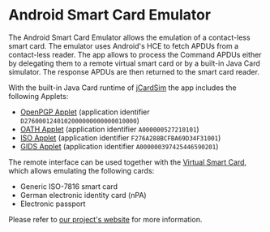 # Android Smart Card Emulator

The Android Smart Card Emulator allows the emulation of a contact-less smart card.
The emulator uses Android's HCE to fetch APDUs from a contact-less reader.
The app allows to process the Command APDUs either by delegating them to a
remote virtual smart card or by a built-in Java Card simulator. The response
APDUs are then returned to the smart card reader.

With the built-in Java Card runtime of [jCardSim](http://www.jcardsim.org/) the
app includes the following Applets:

- [OpenPGP Applet](https://developers.yubico.com/ykneo-openpgp/) (application identifier ``D2760001240102000000000000010000``)
- [OATH Applet](https://developers.yubico.com/ykneo-oath/) (application identifier ``A000000527210101``)
- [ISO Applet](http://www.pwendland.net/IsoApplet/) (application identifier ``F276A288BCFBA69D34F31001``)
- [GIDS Applet](https://github.com/vletoux/GidsApplet) (application identifier ``A000000397425446590201``)

The remote interface can be used together with the [Virtual Smart
Card](http://frankmorgner.github.io/vsmartcard/virtualsmartcard/README.html),
which allows emulating the following cards:

- Generic ISO-7816 smart card
- German electronic identity card (nPA)
- Electronic passport

Please refer to [our project's website](http://frankmorgner.github.io/vsmartcard/ACardEmulator/README.html) for more information.
